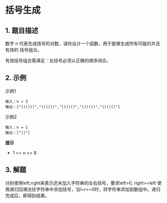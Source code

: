 # 括号生成

## 1. 题目描述
数字 n 代表生成括号的对数，请你设计一个函数，用于能够生成所有可能的并且 有效的 括号组合。

有效括号组合需满足：左括号必须以正确的顺序闭合。

## 2. 示例
示例1
```
输入：n = 3
输出：["((()))","(()())","(())()","()(())","()()()"]
```

示例2
```
输入：n = 1
输出：["()"]
```

**提示**
- 1 <= n <= 8

## 3. 解题
分别使用left,right来表示还未加入字符串的左右括号，要求left>0, right>=left
使用递归回溯法往字符串中添加括号，当l=r==0时，将字符串添加到数组中。递归完成后，即得到结果。
